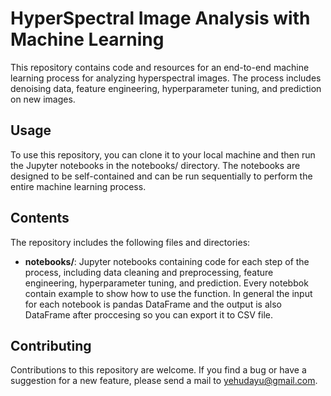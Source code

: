 # **HyperSpectral Image Analysis with Machine Learning**

This repository contains code and resources for an end-to-end machine learning process for analyzing hyperspectral images. The process includes denoising data, feature engineering, hyperparameter tuning, and prediction on new images.

## **Usage**
To use this repository, you can clone it to your local machine and then run the Jupyter notebooks in the notebooks/ directory. The notebooks are designed to be self-contained and can be run sequentially to perform the entire machine learning process.

## **Contents**
The repository includes the following files and directories:

* **notebooks/**: Jupyter notebooks containing code for each step of the process, including data cleaning and preprocessing, feature engineering, hyperparameter tuning, and prediction. Every notebbok contain example to show how to use the function. In general the input for each notebook is pandas DataFrame and the output is also DataFrame after proccesing so you can export it to CSV file.

## **Contributing**
Contributions to this repository are welcome. If you find a bug or have a suggestion for a new feature, please send a mail to [yehudayu@gmail.com](mailto:yehudayu@gmail.com).

